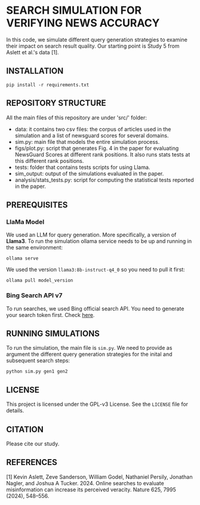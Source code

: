 # SEARCH SIMULATION FOR VERIFYING NEWS ACCURACY

In this code, we simulate different query generation strategies to examine their impact on search result quality. Our starting point is Study 5 from Aslett et al.'s data [1].

## INSTALLATION

```
pip install -r requirements.txt
```

## REPOSITORY STRUCTURE

All the main files of this repository are under 'src/' folder:

- data: it contains two csv files: the corpus of articles used in the simulation and a list of newsguard scores for several domains.
- sim.py: main file that models the entire simulation process.
- figs/plot.py: script that generates Fig. 4 in the paper for evaluating NewsGuard Scores at different rank positions. It also runs stats tests at this different rank positions.
- tests: folder that contains tests scripts for using Llama.
- sim_output: output of the simulations evaluated in the paper.
- analysis/stats_tests.py: script for computing the statistical tests reported in the paper.  

## PREREQUISITES


### LlaMa Model

We used an LLM for query generation. More specifically, a version of **Llama3**. To run the simulation ollama service needs to be up and running in the same environment:

```
ollama serve
```

We used the version `llama3:8b-instruct-q4_0` so you need to pull it first:

```
ollama pull model_version
```

### Bing Search API v7

To run searches, we used Bing official search API. You need to generate your search token first. Check [here](https://docs.microsoft.com/en-us/bing/search-apis/bing-web-search/overview).

## RUNNING SIMULATIONS

To run the simulation, the main file is `sim.py`. We need to provide as argument the different query generation strategies for the inital and subsequent search steps:

```
python sim.py gen1 gen2
```

## LICENSE

This project is licensed under the GPL-v3 License. See the `LICENSE` file for details.

## CITATION

Please cite our study.

## REFERENCES

[1] Kevin Aslett, Zeve Sanderson, William Godel, Nathaniel Persily, Jonathan Nagler, and Joshua A Tucker. 2024. Online searches to evaluate misinformation can increase its perceived veracity. Nature 625, 7995 (2024), 548–556.